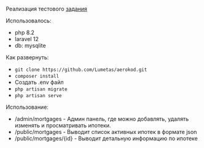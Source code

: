 Реализация тестового [задания](tz.md)

Использовалось:
- php 8.2
- laravel 12
- db: mysqlite

Как развернуть:
- `git clone https://github.com/Lumetas/aerokod.git`
- `composer install`
- Создать .env файл
- `php artisan migrate`
- `php artisan serve`

Использование: 
- /admin/mortgages - Админ панель, где можно добавлять, удалять изменять и просматривать ипотеки.
- /public/mortgages - Выводит список активных ипотек в формате json
- /public/mortgages/{id} - Выводит детальную информацию по ипотеке

